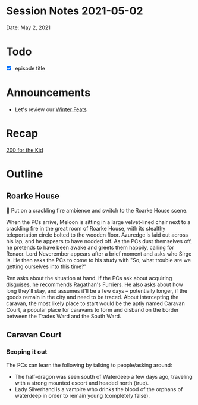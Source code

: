 # Session Notes 2021-05-02

Date: May 2, 2021

# Todo

- [x]  episode title

# Announcements

- Let's review our [Winter Feats](%E2%9D%84%EF%B8%8F%20Winter%20Feats.md)

# Recap

[200 for the Kid](../Adventure%20Log/200%20for%20the%20Kid.md) 

# Outline

## Roarke House

<aside>
🎵 Put on a crackling fire ambience and switch to the Roarke House scene.

</aside>

When the PCs arrive, Meloon is sitting in a large velvet-lined chair next to a crackling fire in the great room of Roarke House, with its stealthy teleportation circle bolted to the wooden floor. Azuredge is laid out across his lap, and he appears to have nodded off. As the PCs dust themselves off, he pretends to have been awake and greets them happily, calling for Renaer. Lord Neverember appears after a brief moment and asks who Sirge is. He then asks the PCs to come to his study with "So, what trouble are we getting ourselves into this time?"

Ren asks about the situation at hand. If the PCs ask about acquiring disguises, he recommends Ragathan's Furriers. He also asks about how long they'll stay, and assumes it'll be a few days – potentially longer, if the goods remain in the city and need to be traced. About intercepting the caravan, the most likely place to start would be the aptly named Caravan Court, a popular place for caravans to form and disband on the border between the Trades Ward and the South Ward.

## Caravan Court

### Scoping it out

The PCs can learn the following by talking to people/asking around:

- The half-dragon was seen south of Waterdeep a few days ago, traveling with a strong mounted escort and headed north (true).
- Lady Silverhand is a vampire who drinks the blood of the orphans of waterdeep in order to remain young (completely false).